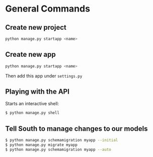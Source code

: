 # General Commands

## Create new project
```bash
python manage.py startapp <name>
```

## Create new app
```bash
python manage.py startapp <name>
```
Then add this app under `settings.py`

## Playing with the API
Starts an interactive shell:
```bash
$ python manage.py shell
```

## Tell South to manage changes to our models
```bash
$ python manage.py schemamigration myapp --initial
$ python manage.py migrate myapp
$ python manage.py schemamigration myapp --auto
```
